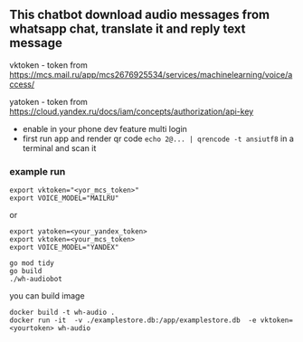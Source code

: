 ## This chatbot download audio messages from whatsapp chat, translate it and reply text message


vktoken - token from https://mcs.mail.ru/app/mcs2676925534/services/machinelearning/voice/access/

yatoken - token from https://cloud.yandex.ru/docs/iam/concepts/authorization/api-key

* enable in your phone dev feature multi  login 
* first run app and render qr code `echo 2@... | qrencode -t ansiutf8` in a terminal  and scan it 

### example run 
```
export vktoken="<yor_mcs_token>"
export VOICE_MODEL="MAILRU" 
```

or 

```
export yatoken=<your_yandex_token>
export vktoken=<your_mcs_token>
export VOICE_MODEL="YANDEX"
```

```
go mod tidy
go build
./wh-audiobot
```
you can build image 
```
docker build -t wh-audio . 
docker run -it  -v ./examplestore.db:/app/examplestore.db  -e vktoken=<yourtoken> wh-audio  
```
